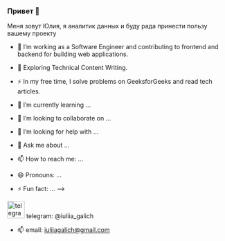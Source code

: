 ### Привет 👋

Меня зовут Юлия, я аналитик данных и буду рада принести пользу вашему проекту
- :telescope: I’m working as a Software Engineer and contributing to frontend and backend for building web applications.

- :seedling: Exploring Technical Content Writing.

- :zap: In my free time, I solve problems on GeeksforGeeks and read tech articles.





- 🌱 I’m currently learning ...
- 👯 I’m looking to collaborate on ...
- 🤔 I’m looking for help with ...
- 💬 Ask me about ...
- 📫 How to reach me: ...
- 😄 Pronouns: ...
- ⚡ Fun fact: ...
-->



  
<img src='https://cdn.jsdelivr.net/npm/simple-icons@3.0.1/icons/telegram.svg' alt='telegram' height='40'> telegram: @iuliia_galich

- :mailbox: email: iuliiagalich@gmail.com
